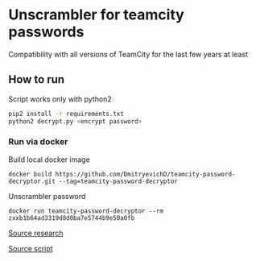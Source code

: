 # Unscrambler for teamcity passwords
Compatibility with all versions of TeamCity for the last few years at least

## How to run
Script works only with python2 
```bash
pip2 install -r requirements.txt
python2 decrypt.py <encrypt password>
```

### Run via docker

Build local docker image
```
docker build https://github.com/DmitryevichD/teamcity-password-decryptor.git --tag=teamcity-password-decryptor
```

Unscrambler password
```
docker run teamcity-password-decryptor --rm  zxxb1b64ad3319d8d0ba7e5744b9e50a0fb
```

[Source research](https://www.exfiltrated.com/research/Continuous_Integration_Continous_Compromise_Bsides2017_Wesley_Wineberg.pdf)

[Source script](https://exfiltrated.com/research/teamcity-secret-decrypt.py)
